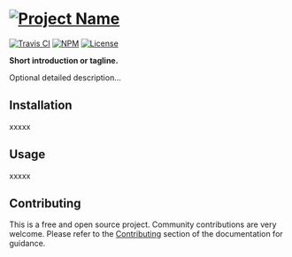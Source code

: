 # [![Project Name](https://cdn.rawgit.com/kieranpotts/projectname/logo/build/project-name-logo.382x60.png)](http://example.com/)

[![Travis CI](https://img.shields.io/travis/rust-lang/rust.svg?style=flat-square)](https://travis-ci.org/rust-lang/rust)
[![NPM](https://img.shields.io/npm/v/npm.svg?style=flat-square&label=latest)](https://www.npmjs.com/package/npm)
[![License](https://img.shields.io/github/license/mashape/apistatus.svg?style=flat-square)]()

**Short introduction or tagline.**

Optional detailed description...


## Installation

xxxxx


## Usage

xxxxx


## Contributing

This is a free and open source project. Community contributions are very welcome. Please refer to the [Contributing](docs/contributing.md) section of the documentation for guidance.
